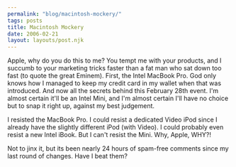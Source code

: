 ```yaml
---
permalink: "blog/macintosh-mockery/"
tags: posts
title: Macintosh Mockery
date: 2006-02-21
layout: layouts/post.njk
---
```


Apple, why do you do this to me? You tempt me with your products, and I succumb to your marketing tricks faster than a fat man who sat down too fast (to quote the great Eminem). First, the Intel MacBook Pro. God only knows how I managed to keep my credit card in my wallet when that was introduced. And now all the secrets behind this February 28th event. I'm almost certain it'll be an Intel Mini, and I'm almost certain I'll have no choice but to snap it right up, against my best judgement. 

I resisted the MacBook Pro. I could resist a dedicated Video iPod since I already have the slightly different iPod (with Video). I could probably even resist a new Intel iBook. But I can't resist the Mini. Why, Apple, WHY?! 

Not to jinx it, but its been nearly 24 hours of spam-free comments since my last round of changes. Have I beat them?